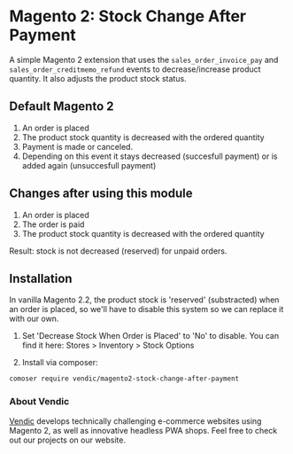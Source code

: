 # Magento 2: Stock Change After Payment
A simple Magento 2 extension that uses the `sales_order_invoice_pay` and `sales_order_creditmemo_refund` events to decrease/increase product quantity. It also adjusts the product stock status.

## Default Magento 2
1. An order is placed
2. The product stock quantity is decreased with the ordered quantity
3. Payment is made or canceled. 
4. Depending on this event it stays decreased (succesfull payment) or is added again (unsuccesfull payment)

## Changes after using this module
1. An order is placed
2. The order is paid
2. The product stock quantity is decreased with the ordered quantity

Result: stock is not decreased (reserved) for unpaid orders.

## Installation
In vanilla Magento 2.2, the product stock is 'reserved' (substracted) when an order is placed, so we'll have to disable this system so we can replace it with our own.

1. Set 'Decrease Stock When Order is Placed' to 'No' to disable. You can find it here: Stores > Inventory > Stock Options

2. Install via composer:
```bash
comoser require vendic/magento2-stock-change-after-payment
```


### About Vendic
[Vendic](https://www.vendic.nl "Vendic Homepage") develops technically challenging e-commerce websites using Magento 2, as well as innovative headless PWA shops. Feel free to check out our projects on our website.
